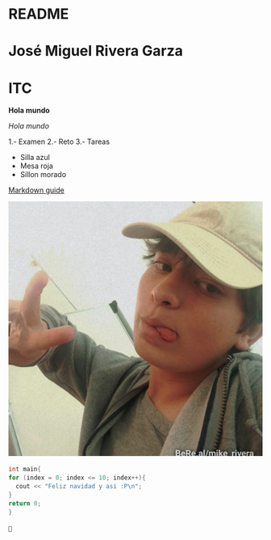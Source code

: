 # README

# José Miguel Rivera Garza

# ITC

**Hola mundo**

*Hola mundo*

1.- Examen
2.- Reto
3.- Tareas

- Silla azul
- Mesa roja
- Sillon morado 

[Markdown guide](https://www.markdownguide.org/cheat-sheet/)

![alt text](selfie.jfif)

```c++
int main{
for (index = 0; index <= 10; index++){
  cout << "Feliz navidad y asi :P\n";
}
return 0;
}

🤨

